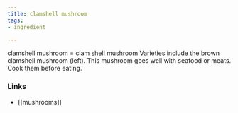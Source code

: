 ```yaml
---
title: clamshell mushroom
tags:
- ingredient

---
```

clamshell mushroom = clam shell mushroom Varieties include the brown clamshell mushroom (left). This mushroom goes well with seafood or meats. Cook them before eating.

### Links

* [[mushrooms]]
